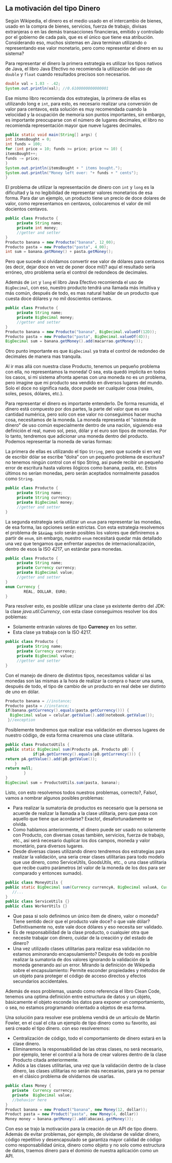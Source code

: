 ## La motivación del tipo Dinero


Según Wikipedia, el dinero es el medio usado en el intercambio de bienes, usado en la compra de bienes, servicios, fuerza de trabajo, divisas extranjeras o en las demás transacciones financieras, emitido y controlado por el gobierno de cada país, que es el único que tiene esa atribución. Considerando eso, muchos sistemas en Java terminan utilizando o representando ese valor monetario, pero como representar el dinero en su sistema?

Para representar el dinero la primera estrategia es utilizar los tipos nativos de Java, el libro Java Efectivo no recomienda la utilización del uso de ``double`` y ``float`` cuando resultados precisos son necesarios. 

``` java
double val = 1.03 - .42;
System.out.println(val); //0.6100000000000001
```

Ese mismo libro recomienda dos estrategias, la primera de ellas es utilizando long e ``int``, para esto, es necesario realizar una conversión de valor para centavos, esta solución es muy recomendada cuando la velocidad y la ocupación de memoria son puntos importantes, sin embargo, es importante preocuparse con el número de lugares decimales, el libro no recomienda representación mayor que nueve lugares decimales.

``` java
public static void main(String[] args) {
int itemsBought = 0;
int funds = 100;
for (int price = 10; funds >= price; price += 10) {
itemsBought++;
funds -= price;
}
System.out.println(itemsBought + " items bought.");
System.out.println("Money left over: "+ funds + " cents");
}
```

El problema de utilizar la representación de dinero con ``int`` y ``long`` es la dificultad y la no legibilidad de representar valores monetarios de esa forma. Para dar un ejemplo, un producto tiene un precio de doce dolares de valor, como representamos en centavos, colocaremos el valor de mil docientos centavos.

``` java
public class Producto {
     private String name;
     private int money;
     //getter and setter
}
Producto banana = new Producto("banana", 12_00);
Producto pasta = new Producto("pasta", 4_00);
int sum = banana.getMoney() + pasta.getMoney();
```

Pero que sucede si olvidamos convertir ese valor de dólares para centavos (es decir, dejar doce en vez de poner doce mil)? aquí el resultado sería erróneo, otro problema sería el control de redondeos de decimales.


Además de ``int`` y ``long`` el libro Java Efectivo recomienda el uso de ``BigDecimal``, con eso, nuestro producto tendrá una llamada más intuitiva y más común, después de todo, es mas natural hablar de un producto que cuesta doce dólares y no mil doscientos centavos.

``` java
public class Producto {
     private String name;
     private BigDecimal money;
     //getter and setter
}
Producto banana = new Producto("banana", BigDecimal.valueOf(12D));
Producto pasta = new Producto("pasta", BigDecimal.valueOf(4D));
BigDecimal sum = banana.getMoney().add(macarrao.getMoney());
```

Otro punto importante es que ``BigDecimal`` ya trata el control de redondeo de decimales de manera mas tranquila.

Al ir mas allá con nuestra clase Producto, tenemos un pequeño problema con ella, no representamos la moneda! O sea, esta quedó implicita en todos los casos, si mi sistema afronta apenas con una moneda no es un problema, pero imagine que mi producto sea vendido en diversos lugares del mundo. Solo el doce no significa nada, doce puede ser cualquier cosa (reales, soles, pesos, dólares, etc.).

Para representar el dinero es importante entenderlo. De forma resumida, el dinero está compuesto por dos partes, la parte del valor que es una cantidad numérica, pero solo con ese valor no conseguimos hacer mucha cosa, necesitamos de la moneda. La moneda representa el "sistema de dinero" de uso común especialmente dentro de una nación, siguiendo esa definición el real, nuevo sol, peso, dólar y el euro son tipos de monedas. Por lo tanto, tendremos que adicionar una moneda dentro del producto. Podemos representar la moneda de varias formas: 

La primera de ellas es utilizando el tipo ``String``, pero que sucede si en vez de escribir dólar se escribe “dolra” con un pequeño problema de escritura? no tenemos ningún control con el tipo String, asi puede recibir un pequeño error de escritura hasta valores ilógicos como banana, pasta, etc. Estos últimos no serían monedas, pero serán aceptados normalmente pasados como ``String``.

``` java
public class Producto {
     private String name;
     private String currency;
     private BigDecimal money;
     //getter and setter
}
```

La segunda estrategia sería utilizar un ``enum`` para representar las monedas, de esa forma, las opciones serán estrictas. Con esta estrategia resolvemos el problema de ~~``String``,~~ solo serán posibles los valores que definiremos a partir de ``enum``, sin embargo, nuestro ``enum`` necesitará quedar más detallado una vez que tengamos que enfrentar aspectos de internacionalización, dentro de esos la ISO *4217*, un estándar para monedas.


``` java
public class Producto {
     private String name;
     private Currency currency;
     private BigDecimal value;
     //getter and setter
}
enum Currency {
    	REAL, DOLLAR, EURO;
}
```

Para resolver esto, es posible utilizar una clase ya existente dentro del JDK: la clase *java.util.Currency*, con esta clase conseguimos resolver los dos poblemas:

* Solamente entrarán valores de tipo **Currency** en los setter.
* Esta clase ya trabaja con la ISO 4217.


``` java
public class Producto {
     private String name;
     private Currency currency;
     private BigDecimal value;
     //getter and setter
}
```

Con el manejo de dinero de distintos tipos, necesitamos validar si las monedas son las mismas a la hora de realizar la compra o hacer una suma, después de todo, el tipo de cambio de un producto en real debe ser distinto de uno en dólar.

``` java
Producto banana = //instance;
Producto pasta = //instance; 	
if(banana.getCurrency().equals(pasta.getCurrency())) {
  BigDecimal value = celular.getValue().add(notebook.getValue());
 }//exception
```

Posiblemente tendremos que realizar esa validación en diversos lugares de nuestro código, de esta forma crearemos una clase utilitaria.


``` java
public class ProductoUtils {
public static BigDecimal sum(Producto pA, Producto pB) {
    		if(pA.getCurrency().equals(pB.getCurrency())) {
return pA.getValue().add(pB.getValue());
  	}
return null;
    	}
}
BigDecimal sum = ProductoUtils.sum(pasta, banana);
```


Listo, con esto resolvemos todos nuestros problemas, correcto?, Falso!, vamos a nombrar algunos posibles problemas:

 
* Para realizar la sumatoria de productos es necesario que la persona se acuerde de realizar la llamada a la clase utilitaria, pero que pasa con aquello que tiene que acordarse? Exacto!, desafortunadamente se olvida. 
* Como hablamos anteriormente, el dinero puede ser usado no solamente con Producto, con diversas cosas también, servicios, fuerza de trabajo, etc., así será necesario duplicar los dos campos, moneda y valor monetário, para diversos lugares.
* Desde diversas clases utilizando dinero tendremos dos estrategias para realizar la validación, una seria crear clases utilitarias para todo modelo que use dinero, como  ServiceUtils, GoodsUtils, etc., o una clase utilitaria que recibe cuatro parámetros (el valor de la moneda de los dos para ser comparado y entonces sumado).

``` java
public class MoneyUtils {
public static BigDecimal sum(Currency currencyA, BigDecimal valueA, Currency currencyB, BigDecimal valueB) {
   //...
}
public class ServiceUtils {}
public class WorkerUtils {}
```

* Que pasa si solo definimos un único ítem de dinero, valor o moneda? Tiene sentido decir que el producto vale doce? o que vale dólar? Definitivamente no, este vale doce dólares y eso necesita ser validado.
* Es de responsabilidad de la clase producto, o cualquier otra que necesite trabajar con dinero, cuidar de la creación y del estado de dinero? 
* Una vez utilizado clases utilitarias para realizar esa validación no estamos aminorando encapsulamiento? Después de todo es posible realizar la sumatoria de dos valores ignorando la validación de la moneda generando así un error. Mirando la definición de Wikipedia sobre el encapsulamiento: Permite esconder propiedades y métodos de un objeto para proteger el código de acceso directos y efectos secundarios accidentales.


Además de esos problemas, usando como referencia el libro Clean Code, tenemos una optima definición entre estructura de datos y un objeto, básicamente el objeto esconde los datos para exponer un comportamiento, o sea, no estamos programando orientado a objetos de esa forma.

Una solución para resolver ese problema vendrá de un artículo de Martin Fowler, en el cual el cita un ejemplo de tipo dinero como su favorito, asi será creado el tipo dinero. con eso resolveremos:

* Centralización de código, todo el comportamiento de dinero estará en la clase dinero.
* Eliminaremos la responsabilidad de las otras clases, no será necesario, por ejemplo, tener el control a la hora de crear valores dentro de la clase Producto citada anteriormente.
* Adiós a las clases utilitarias, una vez que la validación dentro de la clase dinero, las clases utilitarias no serán más necesarias, para ya no pensar en el clásico problema de olvidarnos de usarlas. 

``` java
public class Money {
   private  Currency currency;
   private  BigDecimal value;
   //behavior here
}
Product banana = new Product("banana", new Money(12, dollar));
Product pasta = new Product("pasta", new Money(4, dollar))
Money money = banana.getMoney().add(abacaxi.getMoney());
```


Con eso se trajo la motivación para la creación de un API de tipo dinero. Además de evitar problemas, por ejemplo, de olvidarse de validar dinero, código repetitivo y desencapsulado se garantiza mayor calidad de código como responsabilidad única, dinero como objeto y no solo como estructura de datos, traemos dinero para el dominio de nuestra aplicación como un API.

